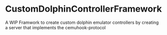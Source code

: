 # CustomDolphinControllerFramework
A WIP Framwork to create custom dolphin emulator controllers by creating a server that implements the cemuhook-protocol

